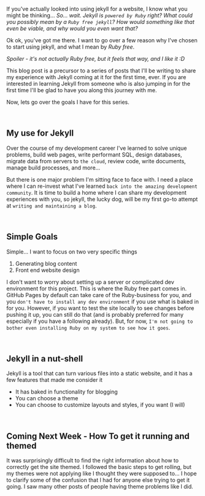 ---
---
If you've actually looked into using jekyll for a website, I know what you might be thinking...  _So... wait.  Jekyll is `powered by Ruby` right?  What could you possibly mean by a `Ruby free jekyll`?  How would something like that even be viable, and why would you even want that?_

Ok ok, you've got me there.  I want to go over a few reason why I've chosen to start using jekyll, and what I mean by _Ruby free_.

_Spoiler - it's not actually Ruby free, but it feels that way, and I like it :D_

This blog post is a precursor to a series of posts that I'll be writing to share my experience with Jekyll coming at it for the first time, ever.  If you are interested in learning Jekyll from someone who is also jumping in for the first time I'll be glad to have you along this journey with me.

Now, lets go over the goals I have for this series.

&nbsp;

## My use for Jekyll

Over the course of my development career I've learned to solve unique problems, build web pages, write performant SQL, design databases, migrate data from servers to `the cloud`, review code, write documents, manage build processes, and more...

But there is one major problem I'm sitting face to face with.  I need a place where I can re-invest what I've learned `back into the amazing development community`.  It is time to build a home where I can share my development experiences with you, so jekyll, the lucky dog, will be my first go-to attempt at `writing and maintaining a blog`.

&nbsp;

## Simple Goals

Simple... I want to focus on two very specific things
1. Generating blog content
1. Front end website design

I don't want to worry about setting up a server or complicated dev environment for this project.  This is where the Ruby free part comes in.  GitHub Pages by default can take care of the Ruby-business for you, and you `don't have to install any dev environment` if you use what is baked in for you.  However, if you want to test the site locally to see changes before pushing it up, you can still do that (and is probably preferred for many especially if you have a following already).  But, for now, `I'm not going to bother even installing Ruby on my system to see how it goes`.

&nbsp;

## Jekyll in a nut-shell
Jekyll is a tool that can turn various files into a static website, and it has a few features that made me consider it
- It has baked in functionality for blogging
- You can choose a theme
- You can choose to customize layouts and styles, if you want (I will)


&nbsp;

## Coming Next Week - How To get it running and themed
It was surprisingly difficult to find the right information about how to correctly get the site themed.  I followed the basic steps to get rolling, but my themes were not applying like I thought they were supposed to...  I hope to clarify some of the confusion that I had for anyone else trying to get it going.  I saw many other posts of people having theme problems like I did.
